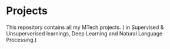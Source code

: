 # Projects
This repository contains all my MTech projects. ( in Supervised & Unsuperverised learnings, Deep Learning and Natural Language Processing.)
